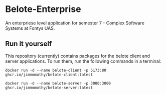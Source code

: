 # Belote-Enterprise
An enterpriese level application for semester 7 - Complex Software Systems at Fontys UAS.

## Run it yourself
This repository (currently) contains packages for the belote client and server applications. To run them, run the following commands in a terminal:
```
docker run -d --name belote-client -p 5173:80 ghcr.io/jimmmmothy/belote-client:latest
```
```
docker run -d --name belote-server -p 3000:3000 ghcr.io/jimmmmothy/belote-server:latest
```